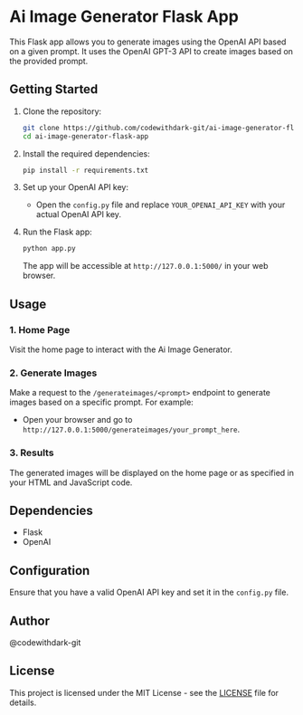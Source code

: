 
# Ai Image Generator Flask App

This Flask app allows you to generate images using the OpenAI API based on a given prompt. It uses the OpenAI GPT-3 API to create images based on the provided prompt.

## Getting Started

1. Clone the repository:

    ```bash
    git clone https://github.com/codewithdark-git/ai-image-generator-flask-app.git
    cd ai-image-generator-flask-app
    ```

2. Install the required dependencies:

    ```bash
    pip install -r requirements.txt
    ```

3. Set up your OpenAI API key:

    - Open the `config.py` file and replace `YOUR_OPENAI_API_KEY` with your actual OpenAI API key.

4. Run the Flask app:

    ```bash
    python app.py
    ```

    The app will be accessible at `http://127.0.0.1:5000/` in your web browser.

## Usage

### 1. Home Page

Visit the home page to interact with the Ai Image Generator.

### 2. Generate Images

Make a request to the `/generateimages/<prompt>` endpoint to generate images based on a specific prompt. For example:

- Open your browser and go to `http://127.0.0.1:5000/generateimages/your_prompt_here`.

### 3. Results

The generated images will be displayed on the home page or as specified in your HTML and JavaScript code.

## Dependencies

- Flask
- OpenAI

## Configuration

Ensure that you have a valid OpenAI API key and set it in the `config.py` file.

## Author
@codewithdark-git

## License

This project is licensed under the MIT License - see the [LICENSE](LICENSE) file for details.
